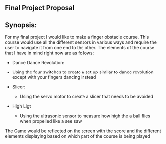 ## Final Project Proposal

## Synopsis: 

For my final project I would like to make a finger obstacle course. This course would use all the different sensors in various ways and require the user to navigate it from one end to the other. The elements of the course that I have in mind right now are as follows:

 - Dance Dance Revolution:
  - Using the four switches to create a set up similar to dance revolution except with your fingers dancing instead

- Slicer:
  - Using the servo motor to create a slicer that needs to be avoided
  
- High Ligt
  - Using the ultrasonic sensor to measure how high the a ball flies when propelled like a see saw
  
The Game would be reflected on the screen with the score and the different elements displaying based on which part of the course is being played


